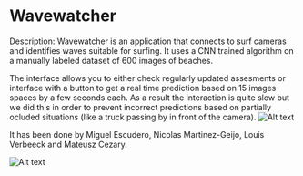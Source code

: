 # Wavewatcher
Description: Wavewatcher is an application that connects to surf cameras and identifies waves suitable for surfing. It uses a CNN trained algorithm on a manually labeled dataset of 600 images of beaches.

The interface allows you to either check regularly updated assesments or interface with a button to get a real time prediction based on 15 images spaces by a few seconds each. As a result the interaction is quite slow but we did this in order to prevent incorrect predictions based on partially ocluded situations (like a truck passing by in front of the camera). 
<img title="a title" alt="Alt text" src="https://user-images.githubusercontent.com/84037153/207391514-2d3fb68d-454b-4914-99f6-882c90032a0d.png">

It has been done by Miguel Escudero, Nicolas Martinez-Geijo, Louis Verbeeck and Mateusz Cezary.



<img title="a title" alt="Alt text" src="https://user-images.githubusercontent.com/84037153/205943785-4cc06d14-b463-4b5c-9a7b-978083ae6c2d.png">
